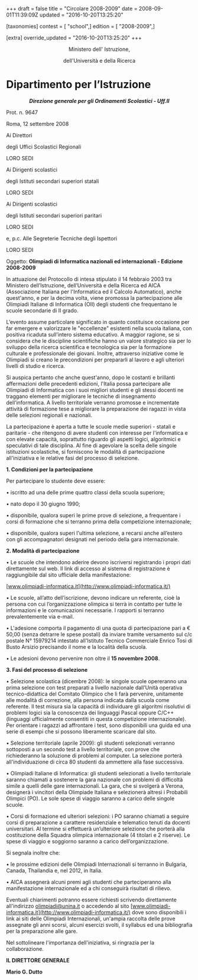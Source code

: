 +++
draft = false
title = "Circolare 2008-2009"
date = 2008-09-01T11:39:09Z
updated = "2016-10-20T13:25:20"

[taxonomies]
contest = [ "school",]
edition = [ "2008-2009",]

[extra]
override_updated = "2016-10-20T13:25:20"
+++
<div style="text-align: right;">

</div>

<div style="text-align: center;">

Ministero dell' Istruzione,

</div>

<div style="text-align: center;">

dell'Università e della Ricerca

</div>

# Dipartimento per l’Istruzione

<div style="text-align: center;">

**_Direzione generale per gli Ordinamenti Scolastici - Uff.II_**

</div>

Prot. n. 9647

Roma, 12 settembre 2008

Ai Direttori

degli Uffici Scolastici Regionali

LORO SEDI

Ai Dirigenti scolastici

degli Istituti secondari superiori statali

LORO SEDI

Ai Dirigenti scolastici

degli Istituti secondari superiori paritari

LORO SEDI

e, p.c. Alle Segreterie Tecniche degli Ispettori

LORO SEDI

Oggetto: **Olimpiadi di Informatica nazionali ed internazionali - Edizione 2008-2009**

In attuazione del Protocollo di intesa stipulato il 14 febbraio 2003 tra Ministero dell’Istruzione, dell’Università e della Ricerca ed AICA (Associazione Italiana per l'Informatica ed il Calcolo Automatico), anche quest'anno, e per la decima volta, viene promossa la partecipazione alle Olimpiadi Italiane di Informatica (OII) degli studenti che frequentano le scuole secondarie di II grado.

L’evento assume particolare significato in quanto costituisce occasione per far emergere e valorizzare le "eccellenze" esistenti nella scuola italiana, con positiva ricaduta sull’intero sistema educativo. A maggior ragione, se si considera che le discipline scientifiche hanno un valore strategico sia per lo sviluppo della ricerca scientifica e tecnologica sia per la formazione culturale e professionale dei giovani. Inoltre, attraverso iniziative come le Olimpiadi si creano le precondizioni per prepararli al lavoro e agli ulteriori livelli di studio e ricerca.

Si auspica pertanto che anche quest'anno, dopo le costanti e brillanti affermazioni delle precedenti edizioni, l'Italia possa partecipare alle Olimpiadi di Informatica con i suoi migliori studenti e gli stessi docenti ne traggano elementi per migliorare le tecniche di insegnamento dell’informatica. A livello territoriale verranno promosse e incrementate attività di formazione tese a migliorare la preparazione dei ragazzi in vista delle selezioni regionali e nazionali.

La partecipazione è aperta a tutte le scuole medie superiori - statali e paritarie - che ritengono di avere studenti con interesse per l'informatica e con elevate capacità, soprattutto riguardo gli aspetti logici, algoritmici e speculativi di tale disciplina. Al fine di agevolare la scelta delle singole istituzioni scolastiche, si forniscono le modalità di partecipazione all'iniziativa e le relative fasi del processo di selezione.

**1. Condizioni per la partecipazione**

Per partecipare lo studente deve essere:

• iscritto ad una delle prime quattro classi della scuola superiore;

• nato dopo il 30 giugno 1990;

• disponibile, qualora superi le prime prove di selezione, a frequentare i corsi di formazione che si terranno prima della competizione internazionale;

• disponibile, qualora superi l'ultima selezione, a recarsi anche all’estero con gli accompagnatori designati nel periodo della gara internazionale.

**2. Modalità di partecipazione**

• Le scuole che intendono aderire devono iscriversi registrando i propri dati direttamente sul web. Il link di accesso al sistema di registrazione è raggiungibile dal sito ufficiale della manifestazione:

[www.olimpiadi-informatica.it](http://www.olimpiadi-informatica.it/)

• Le scuole, all’atto dell’iscrizione, devono indicare un referente, cioè la persona con cui l’organizzazione olimpica si terrà in contatto per tutte le informazioni e le comunicazioni necessarie. I rapporti si terranno prevalentemente via e-mail.

• L'adesione comporta il pagamento di una quota di partecipazione pari a € 50,00 (senza detrarre le spese postali) da inviare tramite versamento sul c/c postale N° 15979214 intestato all'Istituto Tecnico Commerciale Enrico Tosi di Busto Arsizio precisando il nome e la località della scuola.

• Le adesioni devono pervenire non oltre il **15 novembre 2008**.

**3. Fasi del processo di selezione**

• Selezione scolastica (dicembre 2008): le singole scuole opereranno una prima selezione con test preparati a livello nazionale dall’Unità operativa tecnico-didattica del Comitato Olimpico che li farà pervenire, unitamente alle modalità di correzione, alla persona indicata dalla scuola come referente. Il test misura sia la capacità di individuare gli algoritmi risolutivi di problemi logici sia la conoscenza dei linguaggi Pascal oppure C/C++ (linguaggi ufficialmente consentiti in questa competizione internazionale). Per orientare i ragazzi ad affrontare i test, sono disponibili una guida ed una serie di esempi che si possono liberamente scaricare dal sito.

• Selezione territoriale (aprile 2009): gli studenti selezionati verranno sottoposti a un secondo test a livello territoriale, con prove che richiederanno la soluzione di problemi al computer. La selezione porterà all'individuazione di circa 80 studenti da ammettere alla fase successiva.

• Olimpiadi Italiane di Informatica: gli studenti selezionati a livello territoriale saranno chiamati a sostenere la gara nazionale con problemi di difficoltà simile a quelli delle gare internazionali. La gara, che si svolgerà a Verona, designerà i vincitori della Olimpiade Italiana e selezionerà altresì i Probabili Olimpici (PO). Le sole spese di viaggio saranno a carico delle singole scuole.

• Corsi di formazione ed ulteriori selezioni: i PO saranno chiamati a seguire corsi di preparazione a carattere residenziale e telematico tenuti da docenti universitari. Al termine si effettuerà un’ulteriore selezione che porterà alla costituzione della Squadra olimpica internazionale (4 titolari e 2 riserve). Le spese di viaggio e soggiorno saranno a carico dell’organizzazione.

Si segnala inoltre che:

• le prossime edizioni delle Olimpiadi Internazionali si terranno in Bulgaria, Canada, Thailandia e, nel 2012, in Italia.

• AICA assegnerà alcuni premi agli studenti che parteciperanno alla manifestazione internazionale ed a chi conseguirà risultati di rilievo.

Eventuali chiarimenti potranno essere richiesti scrivendo direttamente all'indirizzo [olimpiadi@unina.it](mailto:olimpiadi@unina.it?subject=Chiarimenti%20iscrizione%20IOI2009) o accedendo al sito [www.olimpiadi-informatica.it](http://www.olimpiadi-informatica.it/) dove sono disponibili i link ai siti delle Olimpiadi Internazionali, un'ampia raccolta delle prove assegnate gli anni scorsi, alcuni esercizi svolti, il syllabus ed una bibliografia per la preparazione alle gare.

Nel sottolineare l'importanza dell'iniziativa, si ringrazia per la collaborazione.

**IL DIRETTORE GENERALE**

**Mario G. Dutto**
